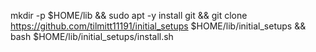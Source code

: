 mkdir -p $HOME/lib && sudo apt -y install git && git clone https://github.com/tilmitt11191/initial_setups $HOME/lib/initial_setups && bash $HOME/lib/initial_setups/install.sh
